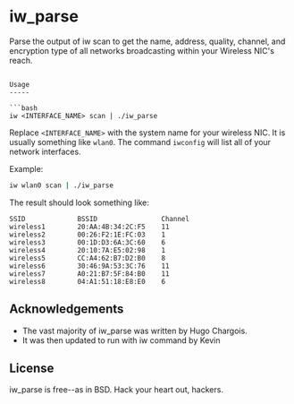 iw_parse
========

Parse the output of iw scan to get the name, address, quality, channel, and encryption type of all networks broadcasting within your Wireless NIC's reach.


```

Usage
-----

```bash
iw <INTERFACE_NAME> scan | ./iw_parse
```

Replace `<INTERFACE_NAME>` with the system name for your wireless NIC. It is usually something like `wlan0`. The command `iwconfig` will list all of your network interfaces.

Example:

```bash
iw wlan0 scan | ./iw_parse
```

The result should look something like:

```
SSID             BSSID                Channel   
wireless1        20:AA:4B:34:2C:F5    11        
wireless2        00:26:F2:1E:FC:03    1         
wireless3        00:1D:D3:6A:3C:60    6         
wireless4        20:10:7A:E5:02:98    1         
wireless5        CC:A4:62:B7:D2:B0    8         
wireless6        30:46:9A:53:3C:76    11        
wireless7        A0:21:B7:5F:84:B0    11        
wireless8        04:A1:51:18:E8:E0    6         
```


Acknowledgements
----------------

* The vast majority of iw_parse was written by Hugo Chargois.
* It was then updated to run with iw command by Kevin

License
-------

iw_parse is free--as in BSD. Hack your heart out, hackers.
